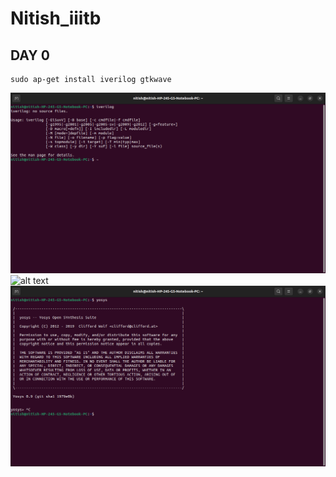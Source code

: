 # Nitish_iiitb
## DAY 0
```
sudo ap-get install iverilog gtkwave
```
![alt text](https://github.com/nitishkumar515/Nitish_iiitb/blob/main/Screenshot%20from%202023-07-31%2009-58-23.png)
![alt text](https://github.com/nitishkumar515/Nitish_iiitb/assets/140998638/ae65c95d-dc74-45ab-99b7-28c9cfce6c75)
![alt text](https://github.com/nitishkumar515/Nitish_iiitb/blob/main/yosys.png)



